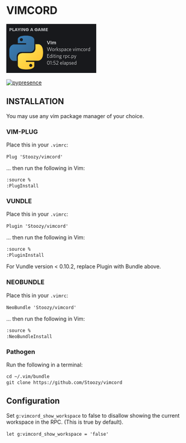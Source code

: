 

<!-- Pre-requisites -->
# VIMCORD
![](scrot.png) 

[![pypresence](https://img.shields.io/badge/using-pypresence-00bb88.svg?style=for-the-badge&logo=discord&logoWidth=20)](https://github.com/qwertyquerty/pypresence)
## INSTALLATION

You may use any vim package manager of your choice.

### VIM-PLUG
Place this in your `.vimrc`:

`Plug 'Stoozy/vimcord'`

… then run the following in Vim:
```
:source %
:PlugInstall
```

### VUNDLE

Place this in your `.vimrc`:

`Plugin 'Stoozy/vimcord'`

… then run the following in Vim:
```
:source %
:PluginInstall
```

For Vundle version < 0.10.2, replace Plugin with Bundle above.

### NEOBUNDLE

Place this in your `.vimrc`:

`NeoBundle 'Stoozy/vimcord'`

… then run the following in Vim:
```
:source %
:NeoBundleInstall
```

### Pathogen

Run the following in a terminal:

```
cd ~/.vim/bundle
git clone https://github.com/Stoozy/vimcord
```


## Configuration

Set `g:vimcord_show_workspace` to false to disallow showing the current workspace in the RPC. (This is true by default).

`let g:vimcord_show_workspace = 'false'`



